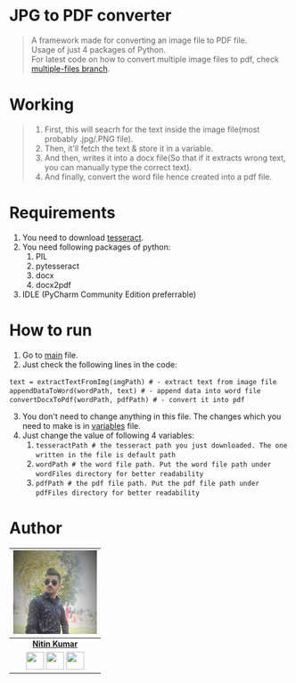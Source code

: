 # JPG to PDF converter

> A framework made for converting an image file to PDF file.  
> Usage of just 4 packages of Python.  
> For latest code on how to convert multiple image files to pdf, check [multiple-files branch](https://github.com/nitinkumar30/imageFileToPdf/tree/multiple-files).  


# Working

> 1. First, this will seacrh for the text inside the image file(most probably .jpg/.PNG file).  
> 2. Then, it'll fetch the text & store it in a variable.  
> 3. And then, writes it into a docx file(So that if it extracts wrong text, you can manually type the correct text).  
> 4. And finally, convert the word file hence created into a pdf file.  


# Requirements

1. You need to download [tesseract](https://github.com/UB-Mannheim/tesseract/wiki).  
2. You need following packages of python:
   1. PIL
   2. pytesseract
   3. docx
   4. docx2pdf
3. IDLE (PyCharm Community Edition preferrable)  


# How to run

1. Go to [main](main.py) file.  
2. Just check the following lines in the code:

```commandline
text = extractTextFromImg(imgPath) # - extract text from image file
appendDataToWord(wordPath, text) # - append data into word file
convertDocxToPdf(wordPath, pdfPath) # - convert it into pdf
```

3. You don't need to change anything in this file. The changes which you need to make is in [variables](assets/variables.py) file.  
4. Just change the value of following 4 variables:
   1. ```tesseractPath # the tesseract path you just downloaded. The one written in the file is default path```  
   2. ```wordPath # the word file path. Put the word file path under wordFiles directory for better readability```  
   3. ```pdfPath # the pdf file path. Put the pdf file path under pdfFiles directory for better readability```  


# Author


|                                                                                                                                                                                                         <a href="https://nitin-kr.onrender.com/"><img src="https://github.com/nitinkumar30/nitscv/blob/main/image/nitin-1.jpg" width="150px " height="150px" /></a>                                                                                                                                                                                                          |
|:----------------------------------------------------------------------------------------------------------------------------------------------------------------------------------------------------------------------------------------------------------------------------------------------------------------------------------------------------------------------------------------------------------------------------------------------------------------------------------------------------------------------------------------------------------------------------------:|
|                                                                                                                                                                                                                                                                 **[Nitin Kumar](https://nitin-kr.onrender.com/)**                                                                                                                                                                                                                                                                  |
| <a href="https://twitter.com/nitinkumar30"><img src="https://raw.githubusercontent.com/vinitshahdeo/Water-Monitoring-System/master/assets/twitter.png" width="32px" height="32px"></a> <a href="https://www.facebook.com/b1AcK6AG16"><img src="https://raw.githubusercontent.com/vinitshahdeo/Water-Monitoring-System/master/assets/facebook.png" width="32px" height="32px"></a> <a href="https://www.linkedin.com/in/nitin30kumar/"><img src="https://raw.githubusercontent.com/vinitshahdeo/Water-Monitoring-System/master/assets/linkedin.png" width="32px" height="32px"></a> |


